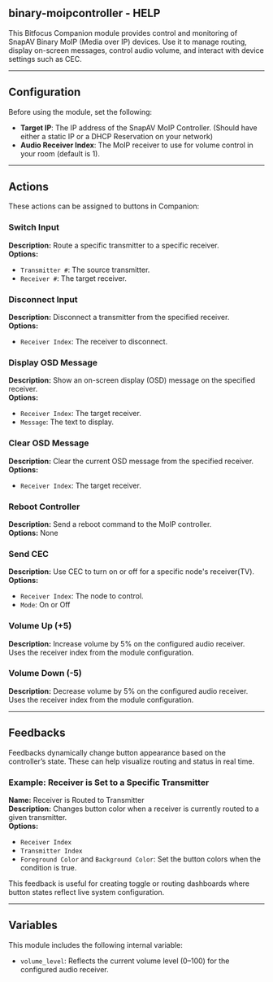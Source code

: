 ## binary-moipcontroller - HELP

This Bitfocus Companion module provides control and monitoring of SnapAV Binary MoIP (Media over IP) devices. Use it to manage routing, display on-screen messages, control audio volume, and interact with device settings such as CEC.

---

## Configuration

Before using the module, set the following:

- **Target IP**: The IP address of the SnapAV MoIP Controller. (Should have either a static IP or a DHCP Reservation on your network)
- **Audio Receiver Index**: The MoIP receiver to use for volume control in your room (default is 1).

---

## Actions

These actions can be assigned to buttons in Companion:

### Switch Input
**Description:** Route a specific transmitter to a specific receiver.  
**Options:**
- `Transmitter #`: The source transmitter.
- `Receiver #`: The target receiver.

### Disconnect Input
**Description:** Disconnect a transmitter from the specified receiver.  
**Options:**
- `Receiver Index`: The receiver to disconnect.

### Display OSD Message
**Description:** Show an on-screen display (OSD) message on the specified receiver.  
**Options:**
- `Receiver Index`: The target receiver.
- `Message`: The text to display.

### Clear OSD Message
**Description:** Clear the current OSD message from the specified receiver.  
**Options:**
- `Receiver Index`: The target receiver.

### Reboot Controller
**Description:** Send a reboot command to the MoIP controller.  
**Options:** None

### Send CEC
**Description:** Use CEC to turn on or off for a specific node's receiver(TV).  
**Options:**
- `Receiver Index`: The node to control.
- `Mode`: On or Off

### Volume Up (+5)
**Description:** Increase volume by 5% on the configured audio receiver.  
Uses the receiver index from the module configuration.

### Volume Down (-5)
**Description:** Decrease volume by 5% on the configured audio receiver.  
Uses the receiver index from the module configuration.

---

## Feedbacks

Feedbacks dynamically change button appearance based on the controller’s state. These can help visualize routing and status in real time.

### Example: Receiver is Set to a Specific Transmitter
**Name:** Receiver is Routed to Transmitter  
**Description:** Changes button color when a receiver is currently routed to a given transmitter.  
**Options:**
- `Receiver Index`
- `Transmitter Index`
- `Foreground Color` and `Background Color`: Set the button colors when the condition is true.

This feedback is useful for creating toggle or routing dashboards where button states reflect live system configuration.

---

## Variables

This module includes the following internal variable:

- `volume_level`: Reflects the current volume level (0–100) for the configured audio receiver.


